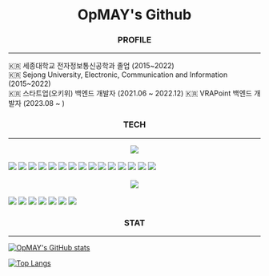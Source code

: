 <div align="center">
<h1>OpMAY's Github</h1>
</div>

<div align="center">
<h3>PROFILE</h3>
</div>
<hr/>
🇰🇷 세종대학교 전자정보통신공학과 졸업 (2015~2022) <br/>
🇰🇷 Sejong University, Electronic, Communication and Information (2015~2022) <br/>
🇰🇷 스타트업(오키위) 백엔드 개발자 (2021.06 ~ 2022.12)
🇰🇷 VRAPoint 백엔드 개발자 (2023.08 ~ )

<div align="center">
<h3>TECH</h3>
</div>
<hr/>
<div align="center">
<img src="https://img.shields.io/badge/BACKEND SKILLS-FA6831?style=flat"/>
</div>
<br/>
<div>
<img src="https://img.shields.io/badge/Java-FA6831?style=flat"/>
<img src="https://img.shields.io/badge/Spring-6DB33F?style=flat&logo=Spring&logoColor=white"/>
<img src="https://img.shields.io/badge/SpringBoot-6DB33F?style=flat&logo=SpringBoot&logoColor=white"/>
<img src="https://img.shields.io/badge/JSP-1976D2?style=flat&logo=SpringBoot&logoColor=white"/>
<img src="https://img.shields.io/badge/MySQL-4479A1?style=flat&logo=MySQL&logoColor=white"/>
<img src="https://img.shields.io/badge/MyBatis-25D366?style=flat"/>
<img src="https://img.shields.io/badge/Google Cloud-4285F4?style=flat&logo=GoogleCloud&logoColor=black"/>
<img src="https://img.shields.io/badge/AWS-232F3E?style=flat&logo=Amazonaws&logoColor=White"/>
<img src="https://img.shields.io/badge/AWS S3-569A31?style=flat&logo=Amazons3&logoColor=black"/>
<img src="https://img.shields.io/badge/AWS EC2-232F3E?style=flat&logo=Amazonec2&logoColor=White"/>
<img src="https://img.shields.io/badge/AWS RDS-232F3E?style=flat&logo=Amazonrds&logoColor=White"/>
<img src="https://img.shields.io/badge/Linux-FCC624?style=flat&logo=linux&logoColor=black"/>
<img src="https://img.shields.io/badge/Ubuntu-E95420?style=flat&logo=ubuntu&logoColor=black"/>
<img src="https://img.shields.io/badge/NGINX-009639?style=flat&logo=nginx&logoColor=White"/>
<img src="https://img.shields.io/badge/Tomcat-F8DC75?style=flat&logo=apachetomcat&logoColor=black"/>
</div>
<br/>
<div align="center">
<img src="https://img.shields.io/badge/FRONTEND SKILLS-1976D2?style=flat"/>
</div>
<br/>
<div>
<img src="https://img.shields.io/badge/JavaScript-F7DF1E?style=flat&logo=JavaScript&logoColor=black"/>
<img src="https://img.shields.io/badge/TypeScript-3178C6?style=flat&logo=TypeScript&logoColor=black"/>
<img src="https://img.shields.io/badge/REACT-61DAFB?style=flat&logo=REACT&logoColor=black"/>
<img src="https://img.shields.io/badge/JQuery-0769AD?style=flat&logo=JQuery&logoColor=White"/>
<img src="https://img.shields.io/badge/BootStrap-7952B3?style=flat&logo=BootStrap&logoColor=black"/>
<img src="https://img.shields.io/badge/HTML5-E34F26?style=flat&logo=HTML5&logoColor=black"/>
<img src="https://img.shields.io/badge/CSS-E3695F?style=flat&logo=CSS&logoColor=black"/>
</div>

<div align="center">
<h3>STAT</h3>
</div>
<hr/>

[![OpMAY's GitHub stats](https://github-readme-stats.vercel.app/api?username=OpMAY&count_private=true&show_icons=true&theme=great-gatsby)](https://github.com/anuraghazra/github-readme-stats)

[![Top Langs](https://github-readme-stats.vercel.app/api/top-langs/?username=OpMAY&layout=compact&langs_count=5&theme=dark&hide=c%23)](https://github.com/anuraghazra/github-readme-stats)
